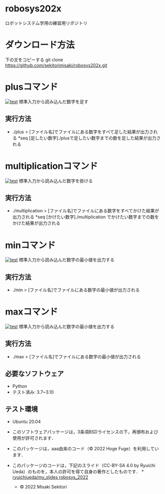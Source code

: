 # robosys202x
ロボットシステム学用の練習用リポジトリ

# ダウンロード方法
下の文をコピーする
git clone https://github.com/sekitorimisaki/robosys202x.git

# plusコマンド
[![test](https://github.com/sekitorimisaki/robosys202x/actions/workflows/test.yml/badge.svg)](https://github.com/sekitorimisaki/robosys202x/actions/workflows/test.yml)
標準入力から読み込んだ数字を足す

## 実行方法
* ./plus > [ファイル名]でファイルにある数字をすべて足した結果が出力される
*seq [足したい数字]./plusで足したい数字までの数を足した結果が出力される

# multiplicationコマンド
[![test](https://github.com/sekitorimisaki/robosys202x/actions/workflows/test.yml/badge.svg)](https://github.com/sekitorimisaki/robosys202x/actions/workflows/test.yml)
標準入力から読み込んだ数字を掛ける

## 実行方法
* ./multiplication > [ファイル名]でファイルにある数字をすべてかけた結果が出力される
*seq [かけたい数字]./multiplication でかけたい数字までの数をかけた結果が出力される

# minコマンド
[![test](https://github.com/sekitorimisaki/robosys202x/actions/workflows/test.yml/badge.svg)](https://github.com/sekitorimisaki/robosys202x/actions/workflows/test.yml)
標準入力から読み込んだ数字の最小値を出力する

## 実行方法
* ./min > [ファイル名]でファイルにある数字の最小値が出力される

# maxコマンド
[![test](https://github.com/sekitorimisaki/robosys202x/actions/workflows/test.yml/badge.svg)](https://github.com/sekitorimisaki/robosys202x/actions/workflows/test.yml)
標準入力から読み込んだ数字の最小値を出力する

## 実行方法
* ./max > [ファイル名]でファイルにある数字の最小値が出力される

## 必要なソフトウェア
* Python
 * テスト済み: 3.7~3.10

## テスト環境
* Ubuntu 20.04



* このソフトウェアパッケージは，3条項BSDライセンスの下，再頒布および使用が許可されます．
* このパッケージは，aaa由来のコード（© 2022 Hoge Fuge）を利用しています．
* このパッケージのコードは，下記のスライド（CC-BY-SA 4.0 by Ryuichi Ueda）のものを，本人の許可を得て自身の著作としたものです．
      * [ryuichiueda/my_slides robosys_2022](https://github.com/ryuichiueda/my_slides/tree/master/robosys_2022)

  * © 2022 Misaki Sekitori


